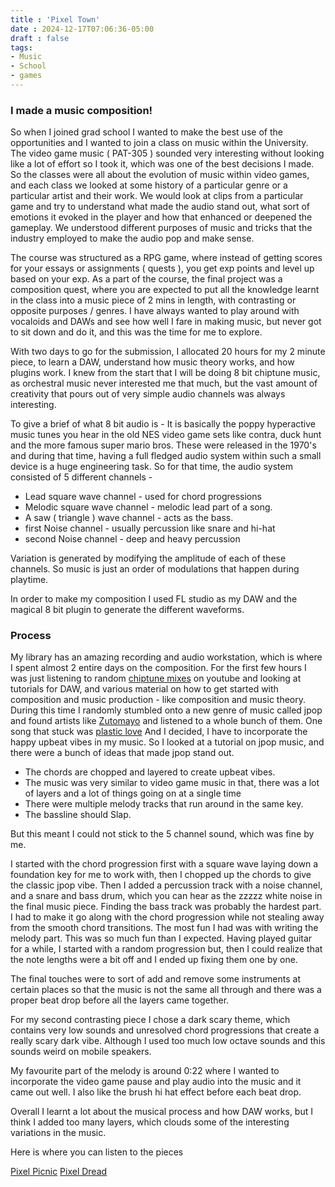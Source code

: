 ```yaml
---
title : 'Pixel Town'
date : 2024-12-17T07:06:36-05:00
draft : false
tags:
- Music
- School
- games
---
```


### I made a music composition!

So when I joined grad school I wanted to make the best use of the opportunities and I wanted to join a class on music within the University. The video game music ( PAT-305 ) sounded very interesting without looking like a lot of effort so I took it, which was one of the best decisions I made. 
So the classes were all about the evolution of music within video games, and each class we looked at some history of a particular genre or a particular artist and their work. 
We would look at clips from a particular game and try to understand what made the audio stand out, what sort of emotions it evoked in the player and how that enhanced or deepened the gameplay.
We understood different purposes of music and tricks that the industry employed to make the audio pop and make sense.

The course was structured as a RPG game, where instead of getting scores for your essays or assignments ( quests ), you get exp points and level up based on your exp.
As a part of the course, the final project was a composition quest, where you are expected to put all the knowledge learnt in the class into a music piece of 2 mins in length, with contrasting or opposite purposes / genres. I have always wanted to play around with vocaloids and DAWs and see how well I fare in making music, but never got to sit down and do it, and this was the time for me to explore. 

With two days to go for the submission, I allocated 20 hours for my 2 minute piece, to learn a DAW, understand how music theory works, and how plugins work. 
I knew from the start that I will be doing 8 bit chiptune music, as orchestral music never interested me that much, but the vast amount of creativity that pours out of very simple audio channels was always interesting.

To give a brief of what 8 bit audio is - It is basically the poppy hyperactive music tunes you hear in the old NES video game sets like contra, duck hunt and the more famous super mario bros.
These were released in the 1970's and during that time, having a full fledged audio system within such a small device is a huge engineering task. So for that time, the audio system consisted of 5 different channels - 
- Lead square wave channel - used for chord progressions
- Melodic square wave channel - melodic lead part of a song.
- A saw ( triangle ) wave channel - acts as the bass.
- first Noise channel - usually percussion like snare and hi-hat
- second Noise channel - deep and heavy percussion


Variation is generated by modifying the amplitude of each of these channels. So music is just an order of modulations that happen during playtime.

In order to make my composition I used FL studio as my DAW and the magical 8 bit plugin to generate the different waveforms.

### Process
My library has an amazing recording and audio workstation, which is where I spent almost 2 entire days on the composition. For the first few hours I was just listening to random [chiptune mixes](https://youtu.be/s_VcF1iEw90?feature=shared) on youtube and looking at tutorials for DAW, and various material on how to get started with composition and music production - like composition and music theory.
During this time I randomly stumbled onto a new genre of music called jpop and found artists like [Zutomayo](https://www.youtube.com/@ZUTOMAYO) and listened to a whole bunch of them. One song that stuck was [plastic love](https://youtu.be/T_lC2O1oIew?feature=shared) And I decided, I have to incorporate the happy upbeat vibes in my music. So I looked at a tutorial on jpop music, and there were a bunch of ideas that made jpop stand out.

- The chords are chopped and layered to create upbeat vibes.
- The music was very similar to video game music in that, there was a lot of layers and a lot of things going on at a single time
- There were multiple melody tracks that run around in the same key.
- The bassline should Slap.

But this meant I could not stick to the 5 channel sound, which was fine by me.

I started with the chord progression first with a square wave laying down a foundation key for me to work with, then I chopped up the chords to give the classic jpop vibe. Then I added a percussion track with a noise channel, and a snare and bass drum, which you can hear as the zzzzz white noise in the final music piece. Finding the bass track was probably the hardest part. I had to make it go along with the chord progression while not stealing away from the smooth chord transitions. The most fun I had was with writing the melody part. This was so much fun than I expected. Having played guitar for a while, I started with a random progression but, then I could realize that the note lengths were a bit off and I ended up fixing them one by one.

The final touches were to sort of add and remove some instruments at certain places so that the music is not the same all through and there was a proper beat drop before all the layers came together.

For my second contrasting piece I chose a dark scary theme, which contains very low sounds and unresolved chord progressions that create a really scary dark vibe. Although I used too much low octave sounds and this sounds weird on mobile speakers.

My favourite part of the melody is around 0:22 where I wanted to incorporate the video game pause and play audio into the music and it came out well. I also like the brush hi hat effect before each beat drop.

Overall I learnt a lot about the musical process and how DAW works, but I think I added too many layers, which clouds some of the interesting variations in the music. 

Here is where you can listen to the pieces

[Pixel Picnic](https://youtu.be/peviJm5uo0c?feature=shared)
[Pixel Dread](https://youtu.be/EBK6c6CwQl0?feature=shared)

